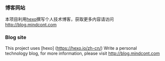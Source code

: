 ### 博客网站
本项目利用[hexo](https://hexo.io/zh-cn/)撰写个人技术博客，获取更多内容请访问 http://blog.mindcont.com

### Blog site
This project uses [hexo] (https://hexo.io/zh-cn/) Write a personal technology blog, for more information, please visit http://blog.mindcont.com